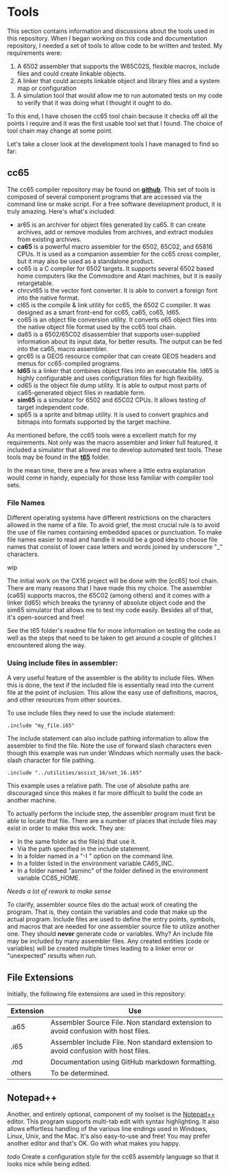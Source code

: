 # Tools

This section contains information and discussions about the tools used in this
repository. When I began working on this code and documentation repository, I
needed a set of tools to allow code to be written and tested. My requirements
were:

1. A 6502 assembler that supports the W65C02S, flexible macros, include files
and could create linkable objects.
2. A linker that could accepts linkable object and library files and a system
map or configuration
3. A simulation tool that would allow me to run automated tests on my code to
verify that it was doing what I thought it ought to do.

To this end, I have chosen the cc65 tool chain because it checks off all the
points I require and it was the first usable tool set that I found. The choice
of tool chain may change at some point.

Let's take a closer look at the development tools I have managed to find
so far:

## cc65

The cc65 compiler repository may be found on [**github**](https://cc65.github.io/).
This set of tools is composed of several component programs that are accessed
via the command line or make script. For a free software development product,
it is truly amazing. Here's what's included:

* ar65 is an archiver for object files generated by ca65. It can create archives, add or remove modules from archives, and extract modules from existing archives.
* **ca65** is a powerful macro assembler for the 6502, 65C02, and 65816 CPUs. It is used as a companion assembler for the cc65 cross compiler, but it may also be used as a standalone product.
* cc65 is a C compiler for 6502 targets. It supports several 6502 based home computers like the Commodore and Atari machines, but it is easily retargetable.
* chrcvt65 is the vector font converter. It is able to convert a foreign font into the native format.
* cl65 is the compile & link utility for cc65, the 6502 C compiler. It was designed as a smart front-end for cc65, ca65, co65, ld65.
* co65 is an object file conversion utility. It converts o65 object files into the native object file format used by the cc65 tool chain.
* da65 is a 6502/65C02 disassembler that supports user-supplied information about its input data, for better results. The output can be fed into the ca65, macro assembler.
* grc65 is a GEOS resource compiler that can create GEOS headers and menus for cc65-compiled programs.
* **ld65** is a linker that combines object files into an executable file. ld65 is highly configurable and uses configuration files for high flexibility.
* od65 is the object file dump utility. It is able to output most parts of ca65-generated object files in readable form.
* **sim65** is a simulator for 6502 and 65C02 CPUs. It allows testing of target independent code.
* sp65 is a sprite and bitmap utility. It is used to convert graphics and bitmaps into formats supported by the target machine.

As mentioned before, the cc65 tools were a excellent match for my
requirements. Not only was the macro assembler and linker full featured, it
included a simulator that allowed me to develop automated test tools. These
tools may be found in the [**t65**](../t65) folder.

In the mean time, there are a few areas where a little extra explanation would
come in handy, especially for those less familiar with compiler tool sets.

### File Names

Different operating systems have different restrictions on the characters
allowed in the name of a file. To avoid grief, the most crucial rule is to
avoid the use of file names containing embedded spaces or punctuation. To
make file names easier to read and handle it would be a good idea to choose
file names that consist of lower case letters and words joined by
underscore "_" characters.

wip

The initial work on the CX16 project will be done with the [cc65]
tool chain. There are many reasons that I have made this my choice. The
assembler (ca65) supports macros, the 65C02 (among others) and it comes with
a linker (ld65) which breaks the tyranny of absolute object code and the sim65
simulator that allows me to test my code easily. Besides all of that, it's
open-sourced and free!

See the t65 folder's readme file for more information on testing the code as
well as the steps that need to be taken to get around a couple of glitches I
encountered along the way.

### Using include files in assembler:

A very useful feature of the assembler is the ability to include files. When
this is done, the text if the included file is essentially read into the
current file at the point of inclusion. This allow the easy use of definitions,
macros, and other resources from other sources.

To use include files they need to use the include statement:

    .include "my_file.i65"

The include statement can also include pathing information to allow the
assembler to find the file. Note the use of forward slash characters even
though this example was run under Windows which normally uses the back-slash
character for file pathing.

    .include "../utilities/assist_16/set_16.i65"

This example uses a relative path. The use of absolute paths are discouraged
since this makes it far more difficult to build the code an another machine.

To actually perform the include step, the assembler program must first be able
to locate that file. There are a number of places that include files may exist
in order to make this work. They are:

* In the same folder as the file(s) that use it.
* Via the path specified in the include statement.
* In a folder named in a "-I <folder>" option on the command line.
* In a folder listed in the environment variable CA65_INC.
* In a folder named "asminc" of the folder defined in the environment variable
CC65_HOME.

*Needs a lot of rework to make sense*

To clarify, assembler source files do the actual work of creating the program.
That is, they contain the variables and code that make up the actual program.
Include files are used to define the entry points, symbols, and macros that
are needed for one assembler source file to utilize another one. They should
**never** generate code or variables. Why? An include file may be included by
many assembler files. Any created entities (code or variables) will be created
multiple times leading to a linker error or "unexpected" results when run.

## File Extensions

Initially, the following file extensions are used in this repository:

Extension | Use
----------|----------------------------------------------------
.a65      | Assembler Source File. Non standard extension to avoid confusion with host files.
.i65      | Assembler Include File. Non standard extension to avoid confusion with host files.
.md       | Documentation using GitHub markdown formatting.
others    | To be determined.

## Notepad++

Another, and entirely optional, component of my toolset is the [Notepad++](https://notepad-plus-plus.org/)
editor. This program supports multi-tab edit with syntax highlighting. It also
allows effortless handling of the various line endings used in Windows, Linux,
Unix, and the Mac. It's also easy-to-use and free! You may prefer another
editor and that's OK. Go with what makes you happy.

_todo_ Create a configuration style for the cc65 assembly language so that it
looks nice while being edited.
